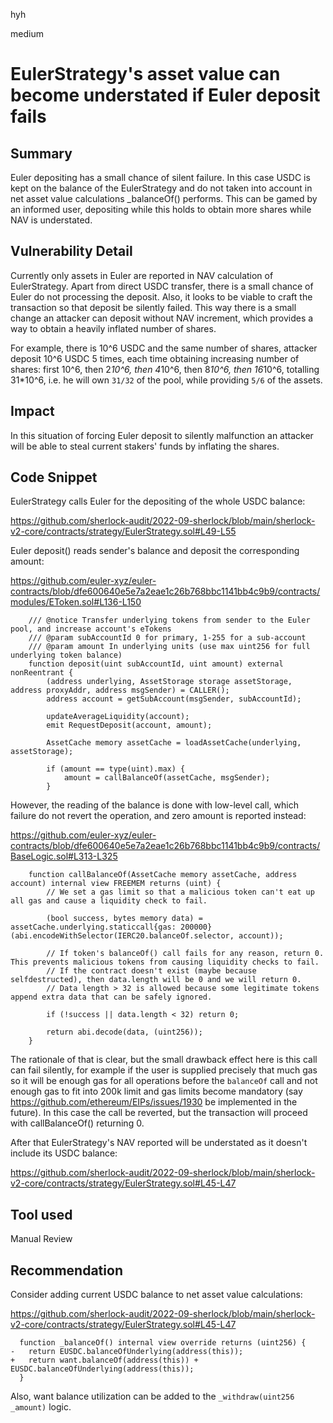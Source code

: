 hyh

medium

# EulerStrategy's asset value can become understated if Euler deposit fails

## Summary

Euler depositing has a small chance of silent failure. In this case USDC is kept on the balance of the EulerStrategy and do not taken into account in net asset value calculations _balanceOf() performs. This can be gamed by an informed user, depositing while this holds to obtain more shares while NAV is understated.

## Vulnerability Detail

Currently only assets in Euler are reported in NAV calculation of EulerStrategy. Apart from direct USDC transfer, there is a small chance of Euler do not processing the deposit. Also, it looks to be viable to craft the transaction so that deposit be silently failed. This way there is a small change an attacker can deposit without NAV increment, which provides a way to obtain a heavily inflated number of shares.

For example, there is 10^6 USDC and the same number of shares, attacker deposit 10^6 USDC 5 times, each time obtaining increasing number of shares: first 10^6, then 2*10^6, then 4*10^6, then 8*10^6, then 16*10^6, totalling 31*10^6, i.e. he will own `31/32` of the pool, while providing `5/6` of the assets.

## Impact

In this situation of forcing Euler deposit to silently malfunction an attacker will be able to steal current stakers' funds by inflating the shares.

## Code Snippet

EulerStrategy calls Euler for the depositing of the whole USDC balance:

https://github.com/sherlock-audit/2022-09-sherlock/blob/main/sherlock-v2-core/contracts/strategy/EulerStrategy.sol#L49-L55

Euler deposit() reads sender's balance and deposit the corresponding amount:

https://github.com/euler-xyz/euler-contracts/blob/dfe600640e5e7a2eae1c26b768bbc1141bb4c9b9/contracts/modules/EToken.sol#L136-L150

```solidity
    /// @notice Transfer underlying tokens from sender to the Euler pool, and increase account's eTokens
    /// @param subAccountId 0 for primary, 1-255 for a sub-account
    /// @param amount In underlying units (use max uint256 for full underlying token balance)
    function deposit(uint subAccountId, uint amount) external nonReentrant {
        (address underlying, AssetStorage storage assetStorage, address proxyAddr, address msgSender) = CALLER();
        address account = getSubAccount(msgSender, subAccountId);

        updateAverageLiquidity(account);
        emit RequestDeposit(account, amount);

        AssetCache memory assetCache = loadAssetCache(underlying, assetStorage);

        if (amount == type(uint).max) {
            amount = callBalanceOf(assetCache, msgSender);
        }
```

However, the reading of the balance is done with low-level call, which failure do not revert the operation, and zero amount is reported instead:

https://github.com/euler-xyz/euler-contracts/blob/dfe600640e5e7a2eae1c26b768bbc1141bb4c9b9/contracts/BaseLogic.sol#L313-L325

```solidity
    function callBalanceOf(AssetCache memory assetCache, address account) internal view FREEMEM returns (uint) {
        // We set a gas limit so that a malicious token can't eat up all gas and cause a liquidity check to fail.

        (bool success, bytes memory data) = assetCache.underlying.staticcall{gas: 200000}(abi.encodeWithSelector(IERC20.balanceOf.selector, account));

        // If token's balanceOf() call fails for any reason, return 0. This prevents malicious tokens from causing liquidity checks to fail.
        // If the contract doesn't exist (maybe because selfdestructed), then data.length will be 0 and we will return 0.
        // Data length > 32 is allowed because some legitimate tokens append extra data that can be safely ignored.

        if (!success || data.length < 32) return 0;

        return abi.decode(data, (uint256));
    }
```

The rationale of that is clear, but the small drawback effect here is this call can fail silently, for example if the user is supplied precisely that much gas so it will be enough gas for all operations before the `balanceOf` call and not enough gas to fit into 200k limit and gas limits become mandatory (say https://github.com/ethereum/EIPs/issues/1930 be implemented in the future). In this case the call be reverted, but the transaction will proceed with callBalanceOf() returning 0.

After that EulerStrategy's NAV reported will be understated as it doesn't include its USDC balance:

https://github.com/sherlock-audit/2022-09-sherlock/blob/main/sherlock-v2-core/contracts/strategy/EulerStrategy.sol#L45-L47

## Tool used

Manual Review

## Recommendation

Consider adding current USDC balance to net asset value calculations:

https://github.com/sherlock-audit/2022-09-sherlock/blob/main/sherlock-v2-core/contracts/strategy/EulerStrategy.sol#L45-L47

```solidity
  function _balanceOf() internal view override returns (uint256) {
-   return EUSDC.balanceOfUnderlying(address(this));
+   return want.balanceOf(address(this)) + EUSDC.balanceOfUnderlying(address(this));
  }
```

Also, want balance utilization can be added to the `_withdraw(uint256 _amount)` logic.